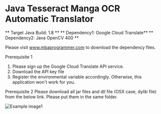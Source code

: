 Java Tesseract Manga OCR Automatic Translator
===============================

** Target Java Build: 1.8 **
** Dependency1: Google Cloud Translate**
** Dependency2: Java OpenCV 400 **

Please visit www.mbaprogrammer.com to download the dependency files.

Prerequisite 1
1. Please sign up the Google Cloud Translate API service.
2. Download the API key file
3. Register the environmental variable accordingly.
Otherwise, this application won't work for you.

Prerequisite 2
Please download all jar files and dll file (OSX case, dylib file) from the below link.
Please put them in the same folder.

![Example image1](http://www.mbaprogrammer.com/upload/ttt1.png)
